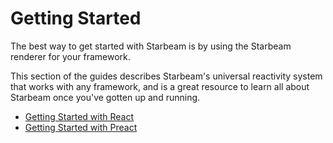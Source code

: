 # Getting Started

The best way to get started with Starbeam is by using the Starbeam renderer for your framework.

This section of the guides describes Starbeam's universal reactivity system that works with any
framework, and is a great resource to learn all about Starbeam once you've gotten up and running.

- [Getting Started with React](/frameworks/react/)
- [Getting Started with Preact](/frameworks/preact/)
